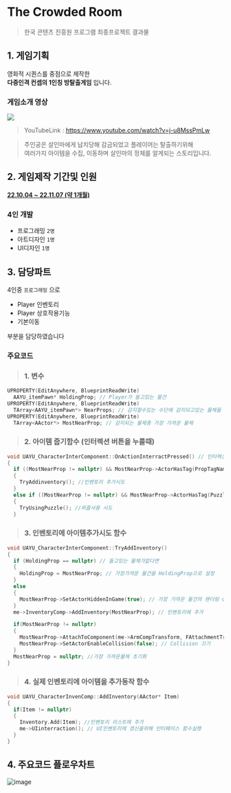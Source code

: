 # The Crowded Room
> 한국 콘텐츠 진흥원 프로그램 최종프로젝트 결과물

## 1. 게임기획

영화적 시퀀스를 중점으로 제작한  
**다중인격 컨셉의 1인칭 방탈출게임** 입니다.

### 게임소개 영상
[![](http://img.youtube.com/vi/j-u8MssPmLw/0.jpg)](https://www.youtube.com/watch?v=j-u8MssPmLw)

> YouTubeLink : https://www.youtube.com/watch?v=j-u8MssPmLw

>주인공은 살인마에게 납치당해 감금되었고 플레이어는 탈출하기위해  
여러가지 아이템을 수집, 이동하며 살인마의 정체를 알게되는 스토리입니다.

## 2. 게임제작 기간및 인원
**<ins>22.10.04 ~ 22.11.07 (약 1개월)</ins>**

### **4인 개발**  
- 프로그래밍 `2명`  
- 아트디자인 `1명`  
- UI디자인 `1명`
  
## 3. 담당파트

4인중 `프로그래밍` 으로

- Player 인벤토리
- Player 상호작용기능
- 기본이동

부분을 담당하였습니다

### 주요코드

> ### 1. 변수
``` Cpp
UPROPERTY(EditAnywhere, BlueprintReadWrite)
  AAYU_itemPawn* HoldingProp; // Player가 들고있는 물건
UPROPERTY(EditAnywhere, BlueprintReadWrite)
  TArray<AAYU_itemPawn*> NearProps; // 감지할수있는 수단에 감지되고있는 물체들
UPROPERTY(EditAnywhere, BlueprintReadWrite)
  TArray<AActor*> MostNearProp; // 감지되는 물체중 가장 가까운 물체
```

> ### 2. 아이템 줍기함수 (인터렉션 버튼을 누를때)
```cpp
void UAYU_CharacterInterComponent::OnActionInterractPressed() // 인터렉션키를 눌렀을경우 호출
{
  if ((MostNearProp != nullptr) && MostNearProp->ActorHasTag(PropTagName)) //가장 가까이있는 Prop이 인벤토리에 추가가능한 아이템인지 확인
  {
    TryAddinventory(); //인벤토리 추가시도
  }
  else if ((MostNearProp != nullptr) && MostNearProp->ActorHasTag(PuzzleTagName)) //가장 가까이있는 Prop이 Puzzle요소인지 확인
  {
    TryUsingPuzzle(); //퍼즐사용 시도
  }
```
  
> ### 3. 인벤토리에 아이템추가시도 함수
```cpp
void UAYU_CharacterInterComponent::TryAddInventory()
{
  if (HoldingProp == nullptr) // 들고있는 물체가없다면
  {
    HoldingProp = MostNearProp; // 가장가까운 물건을 HoldingProp으로 설정
  }
  else
  {
    MostNearProp->SetActorHiddenInGame(true); // 가장 가까운 물건의 랜더링 off
  }
  me->InventoryComp->AddInventory(MostNearProp); // 인벤토리에 추가

  if(MostNearProp != nullptr)
  {
    MostNearProp->AttachToComponent(me->ArmCompTransform, FAttachmentTransformRules::SnapToTargetNotIncludingScale); //가장 가까운물체를 손위치로 이동시킴
    MostNearProp->SetActorEnableCollision(false); // Collision 끄기
  }
  MostNearProp = nullptr; //가장 가까운물체 초기화
}
```

  
> ### 4. 실제 인벤토리에 아이템을 추가동작 함수

```cpp
void UAYU_CharacterInvenComp::AddInventory(AActor* Item)
{
  if(Item != nullptr)
  {
    Inventory.Add(Item); //인벤토리 리스트에 추가
    me->UIinterraction(); // UI인벤토리에 갱신을위해 인터페이스 함수실행
  }
}
```

## 4. 주요코드 플로우차트

![image](https://github.com/zombow/ProjectID/assets/82148187/fb2f1c25-bb71-4c63-aa2c-b1d7a4fd081a)

